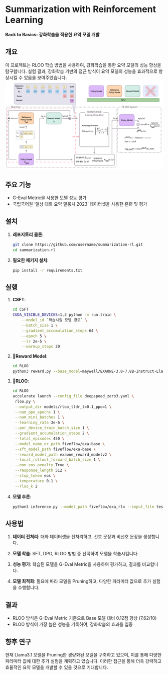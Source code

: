 # Summarization with Reinforcement Learning

**Back to Basics: 강화학습을 적용한 요약 모델 개발**

## 개요

이 프로젝트는 RLOO 학습 방법을 사용하여, 강화학습을 통한 요약 모델의 성능 향상을 탐구합니다. 실험 결과, 강화학습 기반의 접근 방식이 요약 모델의 성능을 효과적으로 향상시킬 수 있음을 보여주었습니다.
![rloo](./src/rloo.png)

## 주요 기능

- G-Eval Metric을 사용한 모델 성능 평가
- 국립국어원 ‘일상 대화 요약 말뭉치 2023’ 데이터셋을 사용한 훈련 및 평가

## 설치

1. **레포지토리 클론**:

   ```bash
   git clone https://github.com/username/summarization-rl.git
   cd summarization-rl
   ```

2. **필요한 패키지 설치**:

   ```bash
   pip install -r requirements.txt
   ```

## 실행

1. **CSFT**:
   ```bash
   cd CSFT
   CUDA_VISIBLE_DEVICES=1,3 python -m run.train \
       --model_id `학습시킬 모델 경로` \
       --batch_size 1 \
       --gradient_accumulation_steps 64 \
       --epoch 5 \
       --lr 2e-5 \
       --warmup_steps 20
    ```

2. **Reward Model**:
   ```bash
   cd RLOO
   python3 reward.py --base_model=maywell/EXAONE-3.0-7.8B-Instruct-Llamafied --sft_model_path=fiveflow/exa-base --lr=3e-6 --deepspeed --track --output_dir=models/exaone_reward_model --local_eval_batch_size=1 --seed=44413
    ```

3. **RLOO**:
   ```bash
   cd RLOO
   accelerate launch --config_file deepspeed_zero3.yaml \
    rloo.py \
    --output_dir models/rloo_tldr_t=0.1_ppo=1 \
    --num_ppo_epochs 1 \
    --num_mini_batches 1 \
    --learning_rate 3e-6 \
    --per_device_train_batch_size 1 \
    --gradient_accumulation_steps 2 \
    --total_episodes 450 \
    --model_name_or_path fiveflow/exa-base \
    --sft_model_path fiveflow/exa-base \
    --reward_model_path exaone_reward_modelv2 \
    --local_rollout_forward_batch_size 1 \
    --non_eos_penalty True \
    --response_length 512 \
    --stop_token eos \
    --temperature 0.1 \
    --rloo_k 2
    ```

3. **모델 추론**:

   ```bash
   python3 inference.py --model_path fiveflow/exa_rlo --input_file test.json --output_file output.json
   ```

## 사용법

1. **데이터 전처리**: 대화 데이터셋을 전처리하고, 선호 문장과 비선호 문장을 생성합니다.

2. **모델 학습**: SFT, DPO, RLOO 방법 중 선택하여 모델을 학습시킵니다.

3. **성능 평가**: 학습된 모델을 G-Eval Metric을 사용하여 평가하고, 결과를 비교합니다.

4. **모델 최적화**: 필요에 따라 모델을 Pruning하고, 다양한 파라미터 값으로 추가 실험을 수행합니다.

## 결과

- RLOO 방식은 G-Eval Metric 기준으로 Base 모델 대비 0.12점 향상 (7.62/10)
- RLOO 방식이 가장 높은 성능을 기록하여, 강화학습의 효과를 입증

## 향후 연구

현재 Llama3.1 모델을 Pruning한 경량화된 모델을 구축하고 있으며, 이를 통해 다양한 파라미터 값에 대한 추가 실험을 계획하고 있습니다. 이러한 접근을 통해 더욱 강력하고 효율적인 요약 모델을 개발할 수 있을 것으로 기대합니다.
